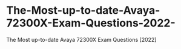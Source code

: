 # The-Most-up-to-date-Avaya-72300X-Exam-Questions-2022-
The Most up-to-date Avaya 72300X Exam Questions [2022]
